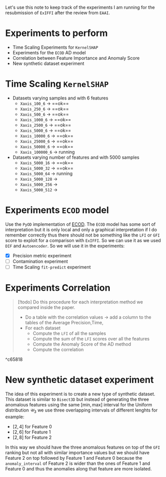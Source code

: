 Let's use this note to keep track of the experiments I am running for the resubmission of `ExIFFI` after the review from `EAAI`. 
# Experiments to perform

- Time Scaling Experiments for `KernelSHAP`
- Experiments for the `ECOD` AD model
- Correlation between Feature Importance and Anomaly Score 
- New synthetic dataset experiment
# Time Scaling `KernelSHAP`

- Datasets varying samples and with 6 features
	- `Xaxis_100_6` → ==ok==
	- `Xaxis_250_6` → ==ok==
	- `Xaxis_500_6` → ==ok==
	- `Xaxis_1000_6` → ==ok==
	- `Xaxis_2500_6` → ==ok==
	- `Xaxis_5000_6` → ==ok==
	- `Xaxis_10000_6` → ==ok==
	- `Xaxis_25000_6`  → ==ok==
	- `Xaxis_50000_6`  → ==ok==
	- `Xaxis_100000_6` → running 
- Datasets varying number of features and with 5000 samples
	- `Xaxis_5000_16` → ==ok==
	- `Xaxis_5000_32` → ==ok== 
	- `Xaxis_5000_64` → running 
	- `Xaxis_5000_128` → 
	- `Xaxis_5000_256` → 
	- `Xaxis_5000_512` → 
# Experiments `ECOD` model 

Use the `PyOD` implementation of [ECOD](https://pyod.readthedocs.io/en/latest/pyod.models.html#module-pyod.models.ecod). The `ECOD` model has some sort of interpretation but it is only local and only a graphical interpretation if I do remember correctly thus there should not be something like the `LFI` or `GFI` score to exploit for a comparison with `ExIFFI`. So we can use it as we used `DIF` and `Autoencoder`. So we will use it in the experiments:

- [x] Precision metric experiment
- [ ] Contamination experiment
- [ ] Time Scaling `fit-predict` experiment 
# Experiments Correlation

> [!todo] 
> Do this procedure for each interpretation method we compared inside the paper. 
> - Do a table with the correlation values → add a column to the tables of the Average Precision,Time, 
> - For each dataset
> 	- Compute the `LFI` of all the samples 
> 	- Compute the sum of the `LFI` scores over all the features
> 	- Compute the Anomaly Score of the AD method 
> 	- Compute the correlation 

^c65818

# New synthetic dataset experiment

The idea of this experiment is to create a new type of synthetic dataset. This dataset is similar to `Bisect3D` but instead of generating the three anomalous features using the same $[\text{min},\text{max}]$ interval for the Uniform distribution $\mathcal{U}_3$ we use three overlapping intervals of different lenghts for example:

- $[2,4]$ for Feature 0
- $[2,6]$ for Feature 1
- $[2,8]$ for Feature 2

In this way we should have the three anomalous features on top of the `GFI` ranking but not all with similar importance values but we should have Feature 2 on top followed by Feature 1 and Feature 0 because the `anomaly_interval` of Feature 2 is wider than the ones of Feature 1 and Feature 0 and thus the anomalies along that feature are more isolated. 
